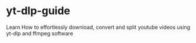 # yt-dlp-guide
Learn How to effortlessly download, convert and split youtube videos using yt-dlp and ffmpeg software
